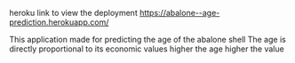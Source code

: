 heroku link to view the deployment https://abalone--age-prediction.herokuapp.com/

This application made for predicting the age of the abalone shell The age is directly proportional to its economic values higher the age higher the value

